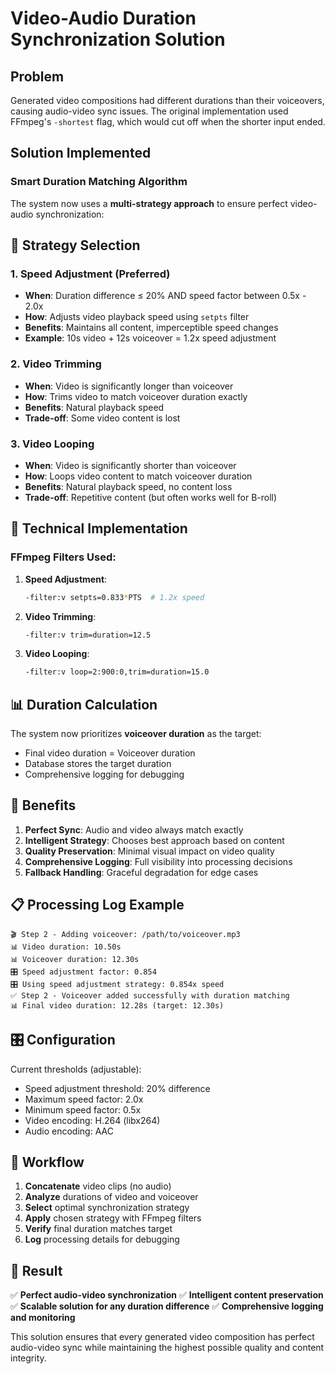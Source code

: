 # Video-Audio Duration Synchronization Solution

## Problem
Generated video compositions had different durations than their voiceovers, causing audio-video sync issues. The original implementation used FFmpeg's `-shortest` flag, which would cut off when the shorter input ended.

## Solution Implemented

### Smart Duration Matching Algorithm

The system now uses a **multi-strategy approach** to ensure perfect video-audio synchronization:

## 🎯 **Strategy Selection**

### 1. **Speed Adjustment** (Preferred)
- **When**: Duration difference ≤ 20% AND speed factor between 0.5x - 2.0x
- **How**: Adjusts video playback speed using `setpts` filter
- **Benefits**: Maintains all content, imperceptible speed changes
- **Example**: 10s video + 12s voiceover = 1.2x speed adjustment

### 2. **Video Trimming**
- **When**: Video is significantly longer than voiceover
- **How**: Trims video to match voiceover duration exactly
- **Benefits**: Natural playback speed
- **Trade-off**: Some video content is lost

### 3. **Video Looping**
- **When**: Video is significantly shorter than voiceover
- **How**: Loops video content to match voiceover duration
- **Benefits**: Natural playback speed, no content loss
- **Trade-off**: Repetitive content (but often works well for B-roll)

## 🔧 **Technical Implementation**

### FFmpeg Filters Used:

1. **Speed Adjustment**:
   ```bash
   -filter:v setpts=0.833*PTS  # 1.2x speed
   ```

2. **Video Trimming**:
   ```bash
   -filter:v trim=duration=12.5
   ```

3. **Video Looping**:
   ```bash
   -filter:v loop=2:900:0,trim=duration=15.0
   ```

## 📊 **Duration Calculation**

The system now prioritizes **voiceover duration** as the target:
- Final video duration = Voiceover duration
- Database stores the target duration
- Comprehensive logging for debugging

## 🚀 **Benefits**

1. **Perfect Sync**: Audio and video always match exactly
2. **Intelligent Strategy**: Chooses best approach based on content
3. **Quality Preservation**: Minimal visual impact on video quality
4. **Comprehensive Logging**: Full visibility into processing decisions
5. **Fallback Handling**: Graceful degradation for edge cases

## 📋 **Processing Log Example**

```
🎬 Step 2 - Adding voiceover: /path/to/voiceover.mp3
📊 Video duration: 10.50s
📊 Voiceover duration: 12.30s
🎛️ Speed adjustment factor: 0.854
🎛️ Using speed adjustment strategy: 0.854x speed
✅ Step 2 - Voiceover added successfully with duration matching
📊 Final video duration: 12.28s (target: 12.30s)
```

## 🎛️ **Configuration**

Current thresholds (adjustable):
- Speed adjustment threshold: 20% difference
- Maximum speed factor: 2.0x
- Minimum speed factor: 0.5x
- Video encoding: H.264 (libx264)
- Audio encoding: AAC

## 🔄 **Workflow**

1. **Concatenate** video clips (no audio)
2. **Analyze** durations of video and voiceover
3. **Select** optimal synchronization strategy
4. **Apply** chosen strategy with FFmpeg filters
5. **Verify** final duration matches target
6. **Log** processing details for debugging

## 🎯 **Result**

✅ **Perfect audio-video synchronization**
✅ **Intelligent content preservation**
✅ **Scalable solution for any duration difference**
✅ **Comprehensive logging and monitoring**

This solution ensures that every generated video composition has perfect audio-video sync while maintaining the highest possible quality and content integrity.
